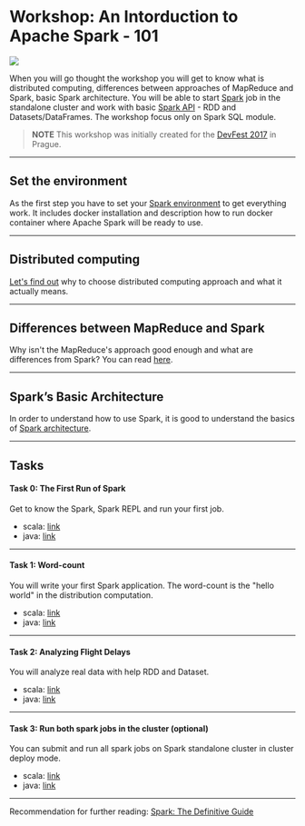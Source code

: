 # Workshop: An Intorduction to Apache Spark - 101    
![](http://spark.apache.org/docs/latest/img/spark-logo-hd.png)
  
   When you will go thought the workshop you will get to know what is distributed computing, differences between approaches of MapReduce and Spark, basic Spark architecture. You will be able to start [Spark](https://spark.apache.org/) job in the standalone cluster and work with basic [Spark API](https://spark.apache.org/docs/latest/api/scala/index.html) - RDD and Datasets/DataFrames. The workshop focus only on Spark SQL module.
> **NOTE** This workshop was initially created for the [DevFest 2017](https://2017.devfest.cz/speakers/42) in Prague.
___

## Set the environment
  As the first step you have to set your [Spark environment](environment.md) to get everything work. It includes docker installation and description how to run docker container where Apache Spark will be ready to use.
___

## Distributed computing
  [Let's find out](distribution.md) why to choose distributed computing approach and what it actually means. 
___
## Differences between MapReduce and Spark
  Why isn't the MapReduce's approach good enough and what are differences from Spark? You can read [here](mapreduce.md).
___

## Spark’s Basic Architecture
  In order to understand how to use Spark, it is good to understand the basics of [Spark architecture](architecture.md).
___

## Tasks

#### Task 0: The First Run of Spark
  Get to know the Spark, Spark REPL and run your first job.
  * scala: [link](scala/task0-firstrun/README.md)
  * java: [link](java/task0-firstrun/README.md)
___

#### Task 1: Word-count
  You will write your first Spark application. The word-count is the "hello world" in the distribution computation.
  * scala: [link](scala/task1-wordcount/README.md)
  * java: [link](java/task1-wordcount/README.md)
___

#### Task 2: Analyzing Flight Delays
  You will analyze real data with help RDD and Dataset.
  * scala: [link](scala/task2-flights/README.md)
  * java: [link](java/task2-flights/README.md)
___

#### Task 3: Run both spark jobs in the cluster (optional)
  You can submit and run all spark jobs on Spark standalone cluster in cluster deploy mode.
  * scala: [link](scala/task3/README.md)
  * java: [link](java/task3/README.md)
___

Recommendation for further reading: [Spark: The Definitive Guide](http://shop.oreilly.com/product/0636920034957.do)
